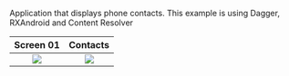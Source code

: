 Application that displays phone contacts.
This example is using Dagger, RXAndroid and Content Resolver

Screen 01             |  Contacts
:-------------------------:|:-------------------------:
![](https://i.imgur.com/fL9VxDt.png)  |  ![](https://i.imgur.com/VpVUp0u.png)
